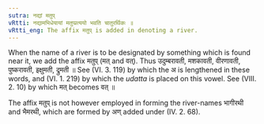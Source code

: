 ```yaml
---
sutra: नद्यां मतुप्
vRtti: नद्यामभिधेयायां मतुप्प्रत्ययो भवति चातुरर्थिकः ॥
vRtti_eng: The affix मतुप् is added in denoting a river.
---
```

When the name of a river is to be designated by something which is found near it, we add the affix मतुप् (मत् and वत्). Thus उदुम्बरावती, मशकावती, वीरणावती, पुष्करावती, इक्षुमती, द्रुमती ॥ See (VI. 3. 119) by which the अ is lengthened in these words, and (VI. 1. 219) by which the _udatta_ is placed on this vowel. See (VIII. 2. 10) by which मत् becomes वत् ॥

The affix मतुप् is not however employed in forming the river-names भागीरथी and भैमरथी, which are formed by अण् added under (IV. 2. 68).
